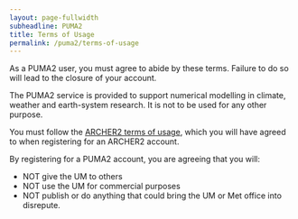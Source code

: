 ```yaml
---
layout: page-fullwidth
subheadline: PUMA2 
title: Terms of Usage
permalink: /puma2/terms-of-usage
---
```


As a PUMA2 user, you must agree to abide by these terms. 
Failure to do so will lead to the closure of your account. 

The PUMA2 service is provided to support 
numerical modelling in climate, weather and earth-system research.
It is not to be used for any other purpose. 

You must follow the [ARCHER2 terms of usage](https://www.archer2.ac.uk/about/policies/tandc.html), 
which you will have agreed to when registering for an ARCHER2 account. 

By registering for a PUMA2 account, you are agreeing that you will:
* NOT give the UM to others
* NOT use the UM for commercial purposes
* NOT publish or do anything that could bring the UM or Met office into disrepute.
